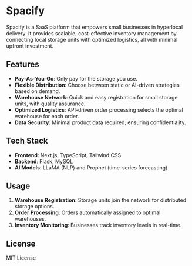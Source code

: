 # Spacify

Spacify is a SaaS platform that empowers small businesses in hyperlocal delivery. It provides scalable, cost-effective inventory management by connecting local storage units with optimized logistics, all with minimal upfront investment.

## Features
- **Pay-As-You-Go**: Only pay for the storage you use.
- **Flexible Distribution**: Choose between static or AI-driven strategies based on demand.
- **Warehouse Network**: Quick and easy registration for small storage units, with quality assurance.
- **Optimized Logistics**: API-driven order processing selects the optimal warehouse for each order.
- **Data Security**: Minimal product data required, ensuring confidentiality.

## Tech Stack
- **Frontend**: Next.js, TypeScript, Tailwind CSS
- **Backend**: Flask, MySQL
- **AI Models**: LLaMA (NLP) and Prophet (time-series forecasting)

## Usage
1. **Warehouse Registration**: Storage units join the network for distributed storage options.
2. **Order Processing**: Orders automatically assigned to optimal warehouses.
3. **Inventory Monitoring**: Businesses track inventory levels in real-time.

## License
MIT License
